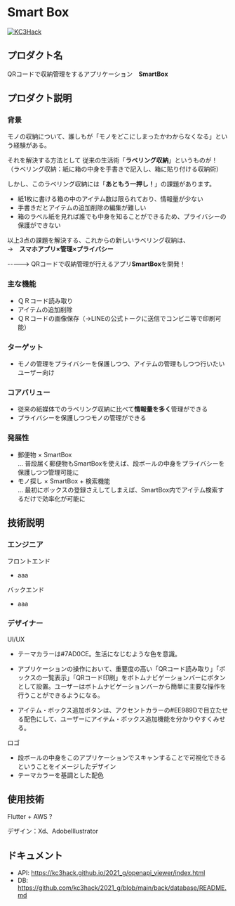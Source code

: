 # Smart Box

[![KC3Hack](https://kc3.me/hack/wp-content/uploads/2021/01/kc3hack2021ogp@2x.png)](https://kc3.me/hack)

## プロダクト名

QRコードで収納管理をするアプリケーション　**SmartBox**

## プロダクト説明
### 背景
モノの収納について、誰しもが「モノをどこにしまったかわからなくなる」という経験がある。  

それを解決する方法として  従来の生活術「**ラベリング収納**」というものが！  
（ラベリング収納：紙に箱の中身を手書きで記入し、箱に貼り付ける収納術）

しかし、このラベリング収納には「**あともう一押し！**」の課題があります。  

- 紙1枚に書ける箱の中のアイテム数は限られており、情報量が少ない
- 手書きだとアイテムの追加削除の編集が難しい
- 箱のラベル紙を見れば誰でも中身を知ることができるため、プライバシーの保護ができない

以上3点の課題を解決する、これからの新しいラベリング収納は、  
->　**スマホアプリ×管理×プライバシー**  

-----> QRコードで収納管理が行えるアプリ**SmartBox**を開発！

### 主な機能
- ＱＲコード読み取り
- アイテムの追加削除
- ＱＲコードの画像保存（->LINEの公式トークに送信でコンビニ等で印刷可能）

### ターゲット
- モノの管理をプライバシーを保護しつつ、アイテムの管理もしつつ行いたいユーザー向け

### コアバリュー
- 従来の紙媒体でのラベリング収納に比べて**情報量を多く**管理ができる
- プライバシーを保護しつつモノの管理ができる

### 発展性
- 郵便物 × SmartBox  
… 普段届く郵便物もSmartBoxを使えば、段ボールの中身をプライバシーを保護しつつ管理可能に  
- モノ探し × SmartBox + 検索機能  
… 最初にボックスの登録さえしてしまえば、SmartBox内でアイテム検索するだけで効率化が可能に

## 技術説明
### エンジニア
フロントエンド
- aaa

バックエンド
- aaa

### デザイナー
UI/UX  
- テーマカラーは#7AD0CE。生活になじむような色を意識。

- アプリケーションの操作において、重要度の高い「QRコード読み取り」「ボックスの一覧表示」「QRコード印刷」をボトムナビゲーションバーにボタンとして設置。ユーザーはボトムナビゲーションバーから簡単に主要な操作を行うことができるようになる。

- アイテム・ボックス追加ボタンは、アクセントカラーの#EE989Dで目立たせる配色にして、ユーザーにアイテム・ボックス追加機能を分かりやすくみせる。

ロゴ
- 段ボールの中身をこのアプリケーションでスキャンすることで可視化できるということをイメージしたデザイン
- テーマカラーを基調とした配色


## 使用技術

Flutter + AWS ?  

デザイン：Xd、AdobeIllustrator

## ドキュメント

- API: https://kc3hack.github.io/2021_g/openapi_viewer/index.html
- DB: https://github.com/kc3hack/2021_g/blob/main/back/database/README.md
 
